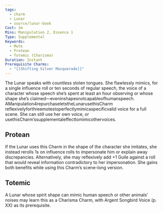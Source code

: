 ```yaml
---
tags:
  - charm
  - Lunar
  - source/lunar-book
Cost: 1m
Mins: Manipulation 2, Essence 1
Type: Supplemental
Keywords:
  - Mute
  - Protean
  - Totemic (Charisma)
Duration: Instant
Prerequisite Charms:
  - "[[Shifting Silver Masquerade]]"
---
```

The Lunar speaks with countless stolen tongues. She flawlessly mimics, for a single influence roll or ten seconds of regular speech, the voice of a character whose speech she’s spent at least an hour observing or whose shape she’s claimed—eveninshapesnotcapableofhumanspeech. AManipulation4repurchaseletstheLunarusethisCharm reflexivelyforthreemotestoperfectlymimicaspecificvalid voice for a full scene. She can still use her own voice, or usethisCharm’ssupplementaleffecttomimicothervoices. 
## Protean 

If the Lunar uses this Charm in the shape of the character she imitates, she instead rerolls 1s on influence rolls to impersonate him or explain away discrepancies. Alternatively, she may reflexively add +1 Guile against a roll that would reveal information contradictory to her impersonation. She gains both benefits while using this Charm’s scene-long version. 
## Totemic 

A Lunar whose spirit shape can mimic human speech or other animals’ noises may learn this as a Charisma Charm, with Argent Songbird Voice (p. XX) as its prerequisite.